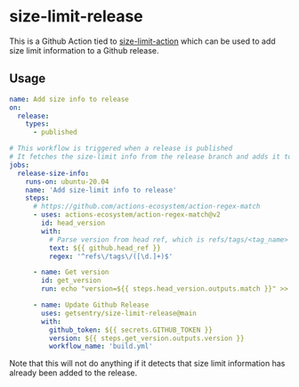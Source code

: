 # size-limit-release

This is a Github Action tied to [size-limit-action](https://github.com/getsentry/size-limit-action) which can be used to add size limit information to a Github release.

## Usage

```yml
name: Add size info to release
on:
  release:
    types:
      - published

# This workflow is triggered when a release is published
# It fetches the size-limit info from the release branch and adds it to the release
jobs:
  release-size-info:
    runs-on: ubuntu-20.04
    name: 'Add size-limit info to release'
    steps:
      # https://github.com/actions-ecosystem/action-regex-match
      - uses: actions-ecosystem/action-regex-match@v2
        id: head_version
        with:
          # Parse version from head ref, which is refs/tags/<tag_name>
          text: ${{ github.head_ref }}
          regex: '^refs\/tags\/([\d.]+)$'

      - name: Get version
        id: get_version
        run: echo "version=${{ steps.head_version.outputs.match }}" >> $GITHUB_OUTPUT

      - name: Update Github Release
        uses: getsentry/size-limit-release@main
        with:
          github_token: ${{ secrets.GITHUB_TOKEN }}
          version: ${{ steps.get_version.outputs.version }}
          workflow_name: 'build.yml'
```

Note that this will not do anything if it detects that size limit information has already been added to the release.
